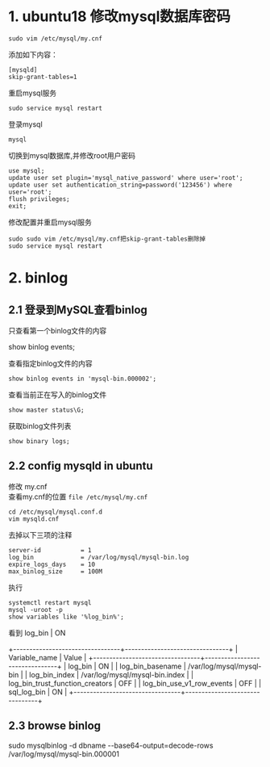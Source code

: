 # 1. ubuntu18 修改mysql数据库密码
```
sudo vim /etc/mysql/my.cnf
```
添加如下内容：
```
[mysqld]
skip-grant-tables=1
```
重启mysql服务
```
sudo service mysql restart
```
登录mysql
```
mysql
```
切换到mysql数据库,并修改root用户密码
```
use mysql;
update user set plugin='mysql_native_password' where user='root';
update user set authentication_string=password('123456') where user='root';
flush privileges;
exit;
```
修改配置并重启mysql服务
```
sudo sudo vim /etc/mysql/my.cnf把skip-grant-tables删除掉
sudo service mysql restart
```
# 2. binlog

## 2.1 登录到MySQL查看binlog

只查看第一个binlog文件的内容
	
show binlog events;  

查看指定binlog文件的内容  

`show binlog events in 'mysql-bin.000002';`

查看当前正在写入的binlog文件  

`show master status\G;`

获取binlog文件列表  

`show binary logs;`

## 2.2 config mysqld in ubuntu

修改 my.cnf  
查看my.cnf的位置 `file /etc/mysql/my.cnf`  
```
cd /etc/mysql/mysql.conf.d
vim mysqld.cnf

```
去掉以下三项的注释

```
server-id       	= 1
log_bin         	= /var/log/mysql/mysql-bin.log
expire_logs_days    = 10
max_binlog_size   	= 100M
```
执行

```
systemctl restart mysql 
mysql -uroot -p
show variables like '%log_bin%';
```
看到 log_bin | ON

+---------------------------------+--------------------------------+
| Variable_name                   | Value                          |
+---------------------------------+--------------------------------+
| log_bin                         | ON                             |
| log_bin_basename                | /var/log/mysql/mysql-bin       |
| log_bin_index                   | /var/log/mysql/mysql-bin.index |
| log_bin_trust_function_creators | OFF                            |
| log_bin_use_v1_row_events       | OFF                            |
| sql_log_bin                     | ON                             |
+---------------------------------+--------------------------------+

## 2.3 browse binlog

sudo mysqlbinlog  -d dbname --base64-output=decode-rows  /var/log/mysql/mysql-bin.000001
